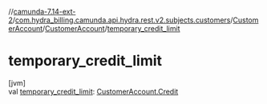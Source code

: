 //[camunda-7.14-ext-2](../../../../index.md)/[com.hydra_billing.camunda.api.hydra.rest.v2.subjects.customers](../../index.md)/[CustomerAccount](../index.md)/[CustomerAccount](index.md)/[temporary_credit_limit](temporary_credit_limit.md)

# temporary_credit_limit

[jvm]\
val [temporary_credit_limit](temporary_credit_limit.md): [CustomerAccount.Credit](../-credit/index.md)

